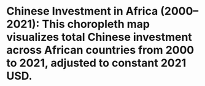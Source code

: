 # Chinese Investment in Africa (2000–2021): This choropleth map visualizes total Chinese investment across African countries from 2000 to 2021, adjusted to constant 2021 USD.
